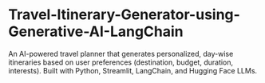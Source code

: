 # Travel-Itinerary-Generator-using-Generative-AI-LangChain
An AI-powered travel planner that generates personalized, day-wise itineraries based on user preferences (destination, budget, duration, interests). Built with Python, Streamlit, LangChain, and Hugging Face LLMs.
